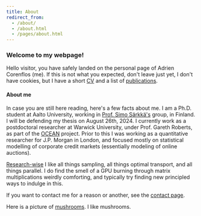 ```yaml
---
title: About
redirect_from:
  - /about/
  - /about.html
  - /pages/about.html
---
```


### Welcome to my webpage!

Hello visitor, you have safely landed on the personal page of Adrien Corenflos (me). 
If this is not what you expected, don't leave just yet, I don't have cookies, 
but I have a short [CV](/cv/) and a list of [publications](/research/).

#### About me
In case you are still here reading, here's a few facts about me. I am a Ph.D. student at Aalto University, working in [Prof. Simo Särkkä's](https://users.aalto.fi/~ssarkka/) group, in Finland. I will be defending my thesis on August 26th, 2024. 
I currently work as a postdoctoral researcher at Warwick University, under Prof. Gareth Roberts, as part of the [OCEAN](https://oceanerc.com/) project.
Prior to this I was working as a quantitative researcher for J.P. Morgan in London, and focused mostly on statistical modelling of corporate credit markets (essentially modeling of online auctions).

[Research-wise](/research/) I like all things sampling, all things optimal transport, and all things parallel. I do find the smell of a GPU burning through matrix multiplications weirdly comforting, and typically try finding new principled ways to indulge in this.

If you want to contact me for a reason or another, see the [contact page](/contact/).

Here is a picture of [mushrooms](puffballs.jpg). I like mushrooms. 

